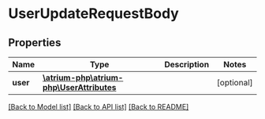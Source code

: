 # UserUpdateRequestBody

## Properties
Name | Type | Description | Notes
------------ | ------------- | ------------- | -------------
**user** | [**\atrium-php\atrium-php\UserAttributes**](UserAttributes.md) |  | [optional] 

[[Back to Model list]](../README.md#documentation-for-models) [[Back to API list]](../README.md#documentation-for-api-endpoints) [[Back to README]](../README.md)


